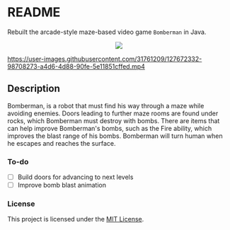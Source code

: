 # README

Rebuilt the arcade-style maze-based video game `Bomberman` in Java.

<div align="center">
  <kbd>
    <img src="https://i.ibb.co/JxdXTn7/Screenshot-2021-07-30-at-7-45-18-PM.png" />
  </kbd>
</div>

https://user-images.githubusercontent.com/31761209/127672332-98708273-a4d6-4d88-90fe-5e11851cffed.mp4

## Description

 Bomberman, is a robot that must find his way through a maze while avoiding enemies. Doors leading to further maze rooms are found under rocks, which Bomberman must destroy with bombs. There are items that can help improve Bomberman's bombs, such as the Fire ability, which improves the blast range of his bombs. Bomberman will turn human when he escapes and reaches the surface.

### To-do

- [ ] Build doors for advancing to next levels
- [ ] Improve bomb blast animation

### License

This project is licensed under the [MIT License](LICENSE.md).
